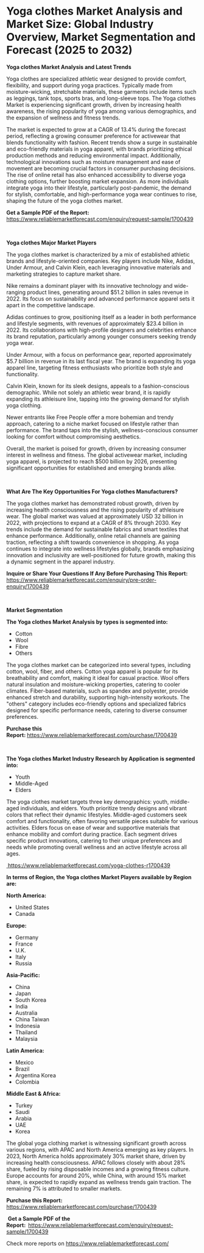 <p><h1>Yoga clothes Market Analysis and Market Size: Global Industry Overview, Market Segmentation and Forecast (2025 to 2032)</h1></p><p><strong>Yoga clothes Market Analysis and Latest Trends</strong></p>
<p><p>Yoga clothes are specialized athletic wear designed to provide comfort, flexibility, and support during yoga practices. Typically made from moisture-wicking, stretchable materials, these garments include items such as leggings, tank tops, sports bras, and long-sleeve tops. The Yoga clothes Market is experiencing significant growth, driven by increasing health awareness, the rising popularity of yoga among various demographics, and the expansion of wellness and fitness trends.</p><p>The market is expected to grow at a CAGR of 13.4% during the forecast period, reflecting a growing consumer preference for activewear that blends functionality with fashion. Recent trends show a surge in sustainable and eco-friendly materials in yoga apparel, with brands prioritizing ethical production methods and reducing environmental impact. Additionally, technological innovations such as moisture management and ease of movement are becoming crucial factors in consumer purchasing decisions. The rise of online retail has also enhanced accessibility to diverse yoga clothing options, further boosting market expansion. As more individuals integrate yoga into their lifestyle, particularly post-pandemic, the demand for stylish, comfortable, and high-performance yoga wear continues to rise, shaping the future of the yoga clothes market.</p></p>
<p><strong>Get a Sample PDF of the Report:&nbsp;</strong> <a href="https://www.reliablemarketforecast.com/enquiry/request-sample/1700439?utm_campaign=1875&utm_medium=2&utm_source=Github&utm_content=ia&utm_term=09012025&utm_id=yoga-clothes">https://www.reliablemarketforecast.com/enquiry/request-sample/1700439</a></p>
<p>&nbsp;</p>
<p><strong>Yoga clothes Major Market Players</strong></p>
<p><p>The yoga clothes market is characterized by a mix of established athletic brands and lifestyle-oriented companies. Key players include Nike, Adidas, Under Armour, and Calvin Klein, each leveraging innovative materials and marketing strategies to capture market share.</p><p>Nike remains a dominant player with its innovative technology and wide-ranging product lines, generating around $51.2 billion in sales revenue in 2022. Its focus on sustainability and advanced performance apparel sets it apart in the competitive landscape.</p><p>Adidas continues to grow, positioning itself as a leader in both performance and lifestyle segments, with revenues of approximately $23.4 billion in 2022. Its collaborations with high-profile designers and celebrities enhance its brand reputation, particularly among younger consumers seeking trendy yoga wear.</p><p>Under Armour, with a focus on performance gear, reported approximately $5.7 billion in revenue in its last fiscal year. The brand is expanding its yoga apparel line, targeting fitness enthusiasts who prioritize both style and functionality.</p><p>Calvin Klein, known for its sleek designs, appeals to a fashion-conscious demographic. While not solely an athletic wear brand, it is rapidly expanding its athleisure line, tapping into the growing demand for stylish yoga clothing. </p><p>Newer entrants like Free People offer a more bohemian and trendy approach, catering to a niche market focused on lifestyle rather than performance. The brand taps into the stylish, wellness-conscious consumer looking for comfort without compromising aesthetics.</p><p>Overall, the market is poised for growth, driven by increasing consumer interest in wellness and fitness. The global activewear market, including yoga apparel, is projected to reach $500 billion by 2026, presenting significant opportunities for established and emerging brands alike.</p></p>
<p>&nbsp;</p>
<p><strong>What Are The Key Opportunities For Yoga clothes Manufacturers?</strong></p>
<p><p>The yoga clothes market has demonstrated robust growth, driven by increasing health consciousness and the rising popularity of athleisure wear. The global market was valued at approximately USD 32 billion in 2022, with projections to expand at a CAGR of 8% through 2030. Key trends include the demand for sustainable fabrics and smart textiles that enhance performance. Additionally, online retail channels are gaining traction, reflecting a shift towards convenience in shopping. As yoga continues to integrate into wellness lifestyles globally, brands emphasizing innovation and inclusivity are well-positioned for future growth, making this a dynamic segment in the apparel industry.</p></p>
<p><strong>Inquire or Share Your Questions If Any Before Purchasing This Report:</strong> <a href="https://www.reliablemarketforecast.com/enquiry/pre-order-enquiry/1700439?utm_campaign=1875&utm_medium=2&utm_source=Github&utm_content=ia&utm_term=09012025&utm_id=yoga-clothes">https://www.reliablemarketforecast.com/enquiry/pre-order-enquiry/1700439</a></p>
<p>&nbsp;</p>
<p><strong>Market Segmentation</strong></p>
<p><strong>The Yoga clothes Market Analysis by types is segmented into:</strong></p>
<p><ul><li>Cotton</li><li>Wool</li><li>Fibre</li><li>Others</li></ul></p>
<p><p>The yoga clothes market can be categorized into several types, including cotton, wool, fiber, and others. Cotton yoga apparel is popular for its breathability and comfort, making it ideal for casual practice. Wool offers natural insulation and moisture-wicking properties, catering to cooler climates. Fiber-based materials, such as spandex and polyester, provide enhanced stretch and durability, supporting high-intensity workouts. The "others" category includes eco-friendly options and specialized fabrics designed for specific performance needs, catering to diverse consumer preferences.</p></p>
<p><strong>Purchase this Report:&nbsp;</strong><a href="https://www.reliablemarketforecast.com/purchase/1700439?utm_campaign=1875&utm_medium=2&utm_source=Github&utm_content=ia&utm_term=09012025&utm_id=yoga-clothes">https://www.reliablemarketforecast.com/purchase/1700439</a></p>
<p>&nbsp;</p>
<p><strong>The Yoga clothes Market Industry Research by Application is segmented into:</strong></p>
<p><ul><li>Youth</li><li>Middle-Aged</li><li>Elders</li></ul></p>
<p><p>The yoga clothes market targets three key demographics: youth, middle-aged individuals, and elders. Youth prioritize trendy designs and vibrant colors that reflect their dynamic lifestyles. Middle-aged customers seek comfort and functionality, often favoring versatile pieces suitable for various activities. Elders focus on ease of wear and supportive materials that enhance mobility and comfort during practice. Each segment drives specific product innovations, catering to their unique preferences and needs while promoting overall wellness and an active lifestyle across all ages.</p></p>
<p><a href="https://www.reliablemarketforecast.com/yoga-clothes-r1700439?utm_campaign=1875&utm_medium=2&utm_source=Github&utm_content=ia&utm_term=09012025&utm_id=yoga-clothes">&nbsp;https://www.reliablemarketforecast.com/yoga-clothes-r1700439</a></p>
<p><strong>In terms of Region, the Yoga clothes Market Players available by Region are:</strong></p>
<p>
    <p> <strong> North America: </strong>
        <ul>
            <li>United States</li>
            <li>Canada</li>
        </ul>
        </p> 
    <p> <strong> Europe: </strong>
        <ul>
            <li>Germany</li>
            <li>France</li>
            <li>U.K.</li>
            <li>Italy</li>
            <li>Russia</li>
        </ul>
        </p> 
    <p> <strong> Asia-Pacific: </strong>
        <ul>
            <li>China</li>
            <li>Japan</li>
            <li>South Korea</li>
            <li>India</li>
            <li>Australia</li>
            <li>China Taiwan</li>
            <li>Indonesia</li>
            <li>Thailand</li>
            <li>Malaysia</li>
        </ul>
        </p> 
    <p> <strong> Latin America: </strong>
        <ul>
            <li>Mexico</li>
            <li>Brazil</li>
            <li>Argentina Korea</li>
            <li>Colombia</li>
        </ul>
        </p> 
    <p> <strong> Middle East & Africa: </strong>
        <ul>
            <li>Turkey</li>
            <li>Saudi</li>
            <li>Arabia</li>
            <li>UAE</li>
            <li>Korea</li>
        </ul>
    </p>
    </p>
<p><p>The global yoga clothing market is witnessing significant growth across various regions, with APAC and North America emerging as key players. In 2023, North America holds approximately 30% market share, driven by increasing health consciousness. APAC follows closely with about 28% share, fueled by rising disposable incomes and a growing fitness culture. Europe accounts for around 20%, while China, with around 15% market share, is expected to rapidly expand as wellness trends gain traction. The remaining 7% is attributed to smaller markets.</p></p>
<p><strong>Purchase this Report: </strong><a href="https://www.reliablemarketforecast.com/purchase/1700439?utm_campaign=1875&utm_medium=2&utm_source=Github&utm_content=ia&utm_term=09012025&utm_id=yoga-clothes">https://www.reliablemarketforecast.com/purchase/1700439</a></p>
<p>&nbsp;<strong>Get a Sample PDF of the Report:&nbsp;&nbsp;</strong><a href="https://www.reliablemarketforecast.com/enquiry/request-sample/1700439?utm_campaign=1875&utm_medium=2&utm_source=Github&utm_content=ia&utm_term=09012025&utm_id=yoga-clothes">https://www.reliablemarketforecast.com/enquiry/request-sample/1700439</a></p>
<p><strong></strong></p>
<p>Check more reports on <a href="https://www.reliablemarketforecast.com/?utm_campaign=1875&utm_medium=2&utm_source=Github&utm_content=ia&utm_term=09012025&utm_id=yoga-clothes">https://www.reliablemarketforecast.com/</a></p>